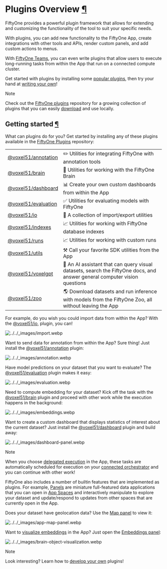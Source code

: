 # Plugins Overview [¶](\#plugins-overview "Permalink to this headline")

FiftyOne provides a powerful plugin framework that allows for extending and
customizing the functionality of the tool to suit your specific needs.

With plugins, you can add new functionality to the FiftyOne App, create
integrations with other tools and APIs, render custom panels, and add custom
actions to menus.

With [FiftyOne Teams](../teams/teams_plugins.md#teams-delegated-operations), you can even write
plugins that allow users to execute long-running tasks from within the App that
run on a connected compute cluster.

Get started with plugins by installing some
[popular plugins](#plugins-getting-started), then try your hand at
[writing your own](developing_plugins.md#developing-plugins)!

Note

Check out the
[FiftyOne plugins](https://github.com/voxel51/fiftyone-plugins)
repository for a growing collection of plugins that you can easily
[download](using_plugins.md#plugins-download) and use locally.

## Getting started [¶](\#getting-started "Permalink to this headline")

What can plugins do for you? Get started by installing any of
these plugins available in the
[FiftyOne Plugins](https://github.com/voxel51/fiftyone-plugins) repository:

|     |     |
| --- | --- |
| [@voxel51/annotation](https://github.com/voxel51/fiftyone-plugins/blob/main/plugins/annotation/README.md) | ✏️ Utilities for integrating FiftyOne with annotation tools |
| [@voxel51/brain](https://github.com/voxel51/fiftyone-plugins/blob/main/plugins/brain/README.md) | 🧠 Utilities for working with the FiftyOne Brain |
| [@voxel51/dashboard](https://github.com/voxel51/fiftyone-plugins/blob/main/plugins/dashboard/README.md) | 📊 Create your own custom dashboards from within the App |
| [@voxel51/evaluation](https://github.com/voxel51/fiftyone-plugins/blob/main/plugins/evaluation/README.md) | ✅ Utilities for evaluating models with FiftyOne |
| [@voxel51/io](https://github.com/voxel51/fiftyone-plugins/blob/main/plugins/io/README.md) | 📁 A collection of import/export utilities |
| [@voxel51/indexes](https://github.com/voxel51/fiftyone-plugins/blob/main/plugins/indexes/README.md) | 📈 Utilities for working with FiftyOne database indexes |
| [@voxel51/runs](https://github.com/voxel51/fiftyone-plugins/blob/main/plugins/runs/README.md) | 📈 Utilities for working with custom runs |
| [@voxel51/utils](https://github.com/voxel51/fiftyone-plugins/blob/main/plugins/utils/README.md) | ⚒️ Call your favorite SDK utilities from the App |
| [@voxel51/voxelgpt](https://github.com/voxel51/voxelgpt) | 🤖 An AI assistant that can query visual datasets, search the FiftyOne docs, and answer general computer vision questions |
| [@voxel51/zoo](https://github.com/voxel51/fiftyone-plugins/blob/main/plugins/zoo/README.md) | 🌎 Download datasets and run inference with models from the FiftyOne Zoo, all without leaving the App |

For example, do you wish you could import data from within the App? With the
[@voxel51/io](https://github.com/voxel51/fiftyone-plugins/blob/main/plugins/io/README.md),
plugin, you can!

![../../_images/import.webp](../../_images/import.webp)

Want to send data for annotation from within the App? Sure thing! Just install the
[@voxel51/annotation](https://github.com/voxel51/fiftyone-plugins/blob/main/plugins/annotation/README.md)
plugin:

![../../_images/annotation.webp](../../_images/annotation.webp)

Have model predictions on your dataset that you want to evaluate? The
[@voxel51/evaluation](https://github.com/voxel51/fiftyone-plugins/blob/main/plugins/evaluation/README.md)
plugin makes it easy:

![../../_images/evaluation.webp](../../_images/evaluation.webp)

Need to compute embedding for your dataset? Kick off the task with the
[@voxel51/brain](https://github.com/voxel51/fiftyone-plugins/blob/main/plugins/brain/README.md)
plugin and proceed with other work while the execution happens in the background:

![../../_images/embeddings.webp](../../_images/embeddings.webp)

Want to create a custom dashboard that displays statistics of interest about
the current dataset? Just install the
[@voxel51/dashboard](https://github.com/voxel51/fiftyone-plugins/blob/main/plugins/dashboard/README.md)
plugin and build away:

![../../_images/dashboard-panel.webp](../../_images/dashboard-panel.webp)

Note

When you choose [delegated execution](using_plugins.md#delegated-operations) in the
App, these tasks are automatically scheduled for execution on your
[connected orchestrator](using_plugins.md#delegated-orchestrator) and you can continue
with other work!

FiftyOne also includes a number of builtin features that are implemented as
plugins. For example, [Panels](developing_plugins.md#plugins-design-panels) are miniature
full-featured data applications that you can open in
[App Spaces](../fiftyone_concepts/app.md#app-spaces) and interactively manipulate to explore your
dataset and update/respond to updates from other spaces that are currently open
in the App.

Does your dataset have geolocation data? Use the
[Map panel](../fiftyone_concepts/app.md#app-map-panel) to view it:

![../../_images/app-map-panel.webp](../../_images/app-map-panel.webp)

Want to [visualize embeddings](../fiftyone_concepts/brain.md#brain-embeddings-visualization) in the
App? Just open the [Embeddings panel](../fiftyone_concepts/app.md#app-embeddings-panel):

![../../_images/brain-object-visualization.webp](../../_images/brain-object-visualization.webp)

Note

Look interesting? Learn how to [develop your own](developing_plugins.md#developing-plugins)
plugins!
